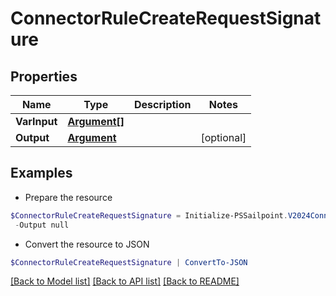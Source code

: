 # ConnectorRuleCreateRequestSignature
## Properties

Name | Type | Description | Notes
------------ | ------------- | ------------- | -------------
**VarInput** | [**Argument[]**](Argument.md) |  | 
**Output** | [**Argument**](Argument.md) |  | [optional] 

## Examples

- Prepare the resource
```powershell
$ConnectorRuleCreateRequestSignature = Initialize-PSSailpoint.V2024ConnectorRuleCreateRequestSignature  -VarInput null `
 -Output null
```

- Convert the resource to JSON
```powershell
$ConnectorRuleCreateRequestSignature | ConvertTo-JSON
```

[[Back to Model list]](../README.md#documentation-for-models) [[Back to API list]](../README.md#documentation-for-api-endpoints) [[Back to README]](../README.md)

